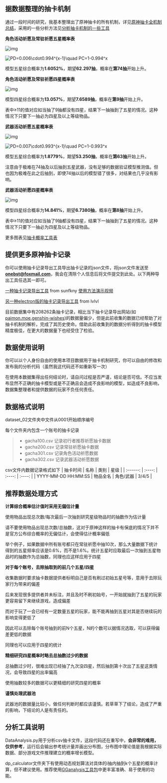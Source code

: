 ## 据数据整理的抽卡机制

通过一段时间的研究，我基本整理出了原神抽卡的所有机制，详见[原神抽卡全机制总结](https://www.bilibili.com/read/cv10468091)，采用的一些分析方法见[分析抽卡机制的一些工具](https://www.bilibili.com/read/cv10152872)

**角色活动祈愿及常驻祈愿五星概率表**

![img](https://i0.hdslb.com/bfs/article/79b1ebd78b06fae651ad57452227cea8f80bd9e6.png@942w_263h_progressive.webp)

<img src="https://latex.codecogs.com/svg.image?PD=0.006\cdot0.994^{x-1}\quad&space;PC=1-0.994^x" title="PD=0.006\cdot0.994^{x-1}\quad PC=1-0.994^x" />

模型五星综合概率为**1.6052%**，期望**62.297抽**，概率在**第74抽**开始上升。

**角色活动祈愿及常驻祈愿四星概率表**

![img](https://i0.hdslb.com/bfs/article/63315a941687638364359754fd188e31fdf57de3.png@942w_123h_progressive.webp)

模型四星综合概率为**13.057%**，期望**7.6589抽**，概率在**第9抽**开始上升。

表中≥11的值对应如当抽了9抽都没有四星，结果下一抽抽到了五星的情况。这种情况下只要下一抽必为四星及以上等级物品。

**武器活动祈愿五星概率表**

![img](https://i0.hdslb.com/bfs/article/a335c9c987e43f25122cc880dc512e564b87d03c.png@942w_240h_progressive.webp)

<img src="https://latex.codecogs.com/svg.image?PD=0.007\cdot0.993^{x-1}\quad&space;PC=1-0.993^x" title="PD=0.007\cdot0.993^{x-1}\quad PC=1-0.993^x" />

模型五星综合概率为**1.8779%**，期望**53.250抽**，概率在**第63抽**开始上升。

注意由于极难在74抽及以后抽到五星武器，没有足够的数据验证模型推测值。但也因为极难在此之后抽到，即使74抽以后的模型错了很多，对结果也几乎没有影响。

**武器活动祈愿四星概率表**

![img](https://i0.hdslb.com/bfs/article/783cd5e930dd3fbebfbfe0a5f3477a7dd30fe1c4.png@942w_123h_progressive.webp)

模型四星综合概率为**14.841%**，期望**6.7380抽**，概率在**第8抽**开始上升。

表中≥11的值对应如当抽了9抽都没有四星，结果下一抽抽到了五星的情况。这种情况下只要下一抽必为四星及以上等级物品。

更多图表见[抽卡概率工具表](https://www.bilibili.com/read/cv12616453)

## 提供更多原神抽卡记录

你可以使用抽卡记录导出工具导出抽卡记录的json文件，将json文件发送至**onebst@foxmail.com**，我会在清除个人信息后将文件提交到此处。以下两种导出工具任选其一即可。

[一种抽卡记录导出工具](https://github.com/sunfkny/genshin-gacha-export) from sunfkny [使用方法演示视频](https://www.bilibili.com/video/BV1tr4y1K7Ea/)

[另一种electron版的抽卡记录导出工具](https://github.com/biuuu/genshin-gacha-export/releases) from lvlvl

目前数据集中有208262条抽卡记录，相比当下抽卡记录导出网站(如[paimon.moe](https://paimon.moe/wish/),[genshin-wishes](https://genshin-wishes.com/))的数据量偏少，但是此前收集的数据已经帮助了对抽卡机制的解析，完成了其历史使命。借助此前收集到的数据分析得到的抽卡模型精度极佳，在更大的数据量下也经受住了检验。

## 数据使用说明

你可以以个人身份自由的使用本项目数据用于抽卡机制研究，你可以自由的修改和发布我的分析代码（虽然我这代码还不如重新写一次）

在使用本数据集得出任何结论时，请自问过程是否严谨，结论是否可信。不应当发布显然不正确的抽卡模型或是不正确且会造成不良影响的模型，如造成不良影响，数据集整理者和提供数据的玩家不负任何责任。

## 数据格式说明

dataset_02文件夹中文件从0001开始顺序编号

每个文件夹内包含一个账号的抽卡记录

> 
> - gacha100.csv  记录初行者推荐祈愿抽卡数据
> - gacha200.csv  记录常驻祈愿抽卡数据
> - gacha301.csv  记录角色活动祈愿数据
> - gacha302.csv  记录武器活动祈愿数据

csv文件内数据记录格式如下
| 抽卡时间 | 名称 | 类别 | 星级 |
| :------: | :----: | :----: | :----: |
| YYYY-MM-DD HH:MM:SS | 物品全名 | 角色/武器 | 3/4/5 |



## 推荐数据处理方式

**计算综合概率估计值时采用无偏估计量**

使用物品出现总次数/每次最后一次抽到研究星级物品时的抽数作为估计量

请不要使用物品出现总次数/总抽数，这对于原神这样的抽卡有保底的情况下并不是官方公布综合概率的无偏估计，会使得估计概率偏低

举个例子，如果数据中所有账号都只在常驻祈愿中抽10次，那么大量数据下统计得到的五星频率应该是0.6%，而不是1.6%。统计五星时应取最后一次抽到五星物品时的抽数作为总抽数，同理也应这样应用于四星

**对于每个账号，去除抽取到的前几个五星/四星**

收集数据时要求抽卡数据提供者标明自己是否有刷过初始五星号等，意用于去除玩家行为带来的偏差

后来发现很多提供者并未标注，并且及时不刷初始号，一开始就抽到了五星的玩家更容易留下来继续游戏，造成偏差

而对于玩了一会已经有一定数量五星的玩家，能不能再抽到五星对其是否继续玩的影响变得更低了

因此可以去除每个账号抽到的前N个五星，N的个数可以据情况选取，可以获得偏差更低的数据

同理也可以应用于四星的统计

**精细研究四星概率时略去总抽数过少的数据**

总抽数过少时，很难出现已经抽了九次没四星，然后抽到第十次出了五星这类情况，会导致四星的出率偏高

使用抽数较多的数据可以更精细的研究四星的概率

**谨慎处理武器池**

武器池的数据量比较小，做任何判断时都应该谨慎。若草草下了结论，造成了严重的影响，下结论的人是有责任的。

## 分析工具说明

DataAnalysis.py用于分析csv抽卡文件，这段代码还在重写中，**会非常的难用，仅供参考**，运行后会输出参考统计量并画出分布图，分布图中理论值是我根据实际数据、部分游戏文件推理建立的概率增长模型。

dp_calculator文件夹下有使用动态规划算法对具体的i抽内抽到k个五星的概率计算，但不建议使用。推荐使用[GGanalysis工具包](https://github.com/OneBST/GGanalysis)中更丰富准确、易于使用的功能。

